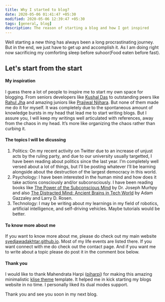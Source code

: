 ```yaml
---
title: Why I started to blog?
date: 2020-05-06 01:41:47 +05:30
modified: 2020-05-06 12:39:47 +05:30
tags: [general, blog]
description: The reason of starting a blog and how I got inspired
---
```


Well starting a new thing has always been a long procrastinating journey. But in the end, we just have to get up and accomplish it. As I am doing right now sacrificing my comforting sleep before suhoor(Food eaten before fast).

## Let's start from the start
#### My inspiration
I guess there a lot of people to inspire me to start my own space for blogging. From seniors developers like [Kushal Das](https://kushaldas.in/) to outstanding peers like [Rahul Jha](https://rj722.github.io/) and amazing juniors like [Prajjwal Nijhara](https://pnijhara.me/about/). But none of them made me do it for myself. It was completely due to the spontaneous amount of knowledge bursts in my head that lead me to start writing blogs. But I assure you, I will keep my writings well articulated with references, away from the chaos in my head. It’s more like organizing the chaos rather than curbing it.
#### The topics I will be dicussing
1. Politics: On my recent activity on Twitter due to an increase of unjust acts by the ruling party, and due to our university usually targetted, I have been reading about politics since the last year. I’m completely well versed about a lot of things, but I’ll be posting whatever I’ll be learning alongside about the destruction of the largest democracy in this world.
2. Psychology: I have been interested in the human mind and how does it take actions consciously and/or subconsciously. I have been reading books like [The Power of the Subconscious Mind](https://www.amazon.com/Power-Your-Subconscious-Mind-ebook/dp/B0773RQ55P/ref=sr_1_1?dchild=1&keywords=The+Power+of+Your+Subconscious+Mind&qid=1588710685&s=books&sr=1-1) by Dr. Joseph Murhpy and also [The Distracted Mind: Ancient Brains in Tech World](https://www.amazon.co.uk/Distracted-Mind-Ancient-Brains-High-Tech/dp/0262034948) by Adam Gazzaley and Larry D. Rosen.
3. Technology: I may be writing about my learnings in my field of robotics, artificial intelligence, and self-driving vehicles. Maybe tutorials would be better.

#### To know more about me
If you want to know more about me, please do check out my main website [syedjawadakhtar.github.io](https://syedjawadakhtar.github.io). Most of my life events are listed there.
If you want connect with me do check out the contact page. And if you want me to write about a topic please do post it in the comment box below.

#### Thank you
I would like to thank Mahendrata Harpi ([piharpi](https://github.com/piharpi)) for making this amazing minimalistic [klise theme](https://github.com/piharpi/jekyll-klise) template. It helped me in kick starting my blogs website in no time. I personally liked its dual modes support.

Thank you and see you soon in my next blog.



